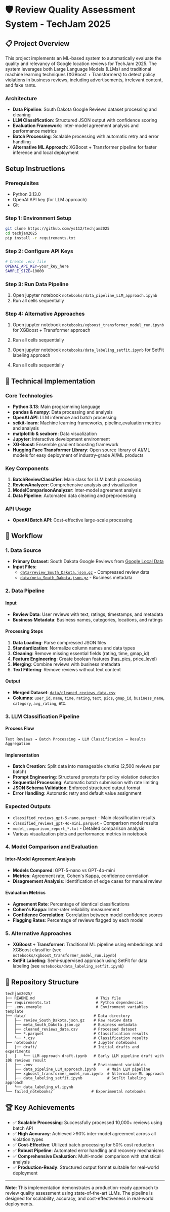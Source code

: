 # 🛡️ Review Quality Assessment System - TechJam 2025

## 📋 Project Overview

This project implements an ML-based system to automatically evaluate the quality and relevancy of Google location reviews for TechJam 2025. The system leverages both Large Language Models (LLMs) and traditional machine learning techniques (XGBoost + Transformers) to detect policy violations in business reviews, including advertisements, irrelevant content, and fake rants.


### Architecture

- **Data Pipeline**: South Dakota Google Reviews dataset processing and cleaning
- **LLM Classification**: Structured JSON output with confidence scoring
- **Evaluation Framework**: Inter-model agreement analysis and performance metrics
- **Batch Processing**: Scalable processing with automatic retry and error handling
- **Alternative ML Approach**: XGBoost + Transformer pipeline for faster inference and local deployment

## Setup Instructions

### Prerequisites

- Python 3.13.0
- OpenAI API key (for LLM approach)
- Git

### Step 1: Environment Setup

```bash
git clone https://github.com/ys112/techjam2025
cd techjam2025
pip install -r requirements.txt
```

### Step 2: Configure API Keys

```bash
# Create .env file
OPENAI_API_KEY=your_key_here
SAMPLE_SIZE=10000
```

### Step 3: Run Data Pipeline

1. Open jupyter notebook `notebooks/data_pipeline_LLM_approach.ipynb`
2. Run all cells sequentially

### Step 4: Alternative Approaches

1. Open jupyter notebook `notebooks/xgboost_transformer_model_run.ipynb` for XGBoost + Transformer approach
2. Run all cells sequentially

3. Open jupyter notebook `notebooks/data_labeling_setfit.ipynb` for SetFit labeling approach

4. Run all cells sequentially


## 🔧 Technical Implementation

### Core Technologies

- **Python 3.13**: Main programming language
- **pandas & numpy**: Data processing and analysis
- **OpenAI API**: LLM inference and batch processing
- **scikit-learn**: Machine learning frameworks, pipeline,evaluation metrics and analysis
- **matplotlib & seaborn**: Data visualization
- **Jupyter**: Interactive development environment
- **XG-Boost**: Ensemble gradient boosting framework 
- **Hugging Face Transformer Library**: Open source library of AI/ML models for easy deployment of industry-grade AI/ML products


### Key Components

1. **BatchReviewClassifier**: Main class for LLM batch processing
2. **ReviewAnalyzer**: Comprehensive analysis and visualization
3. **ModelComparisonAnalyzer**: Inter-model agreement analysis
4. **Data Pipeline**: Automated data cleaning and preprocessing

### API Usage

- **OpenAI Batch API**: Cost-effective large-scale processing

## 🔄 Workflow

### 1. Data Source

- **Primary Dataset**: South Dakota Google Reviews from [Google Local Data](https://mcauleylab.ucsd.edu/public_datasets/gdrive/googlelocal/)
- **Input Files**:
  - [`data/review_South_Dakota.json.gz`](data/review_South_Dakota.json.gz) - Compressed review data
  - [`data/meta_South_Dakota.json.gz`](data/meta_South_Dakota.json.gz) - Business metadata

### 2. Data Pipeline

#### Input

- **Review Data**: User reviews with text, ratings, timestamps, and metadata
- **Business Metadata**: Business names, categories, locations, and ratings

#### Processing Steps

1. **Data Loading**: Parse compressed JSON files
2. **Standardization**: Normalize column names and data types
3. **Cleaning**: Remove missing essential fields (rating, time, gmap_id)
4. **Feature Engineering**: Create boolean features (has_pics, price_level)
5. **Merging**: Combine reviews with business metadata
6. **Text Filtering**: Remove reviews without text content

#### Output

- **Merged Dataset**: [`data/cleaned_reviews_data.csv`](data/cleaned_reviews_data.csv)
- **Columns**: `user_id`, `name`, `time`, `rating`, `text`, `pics`, `gmap_id`, `business_name`, `category`, `avg_rating`, etc.

### 3. LLM Classification Pipeline

#### Process Flow

```
Text Reviews → Batch Processing → LLM Classification → Results Aggregation
```

#### Implementation

- **Batch Creation**: Split data into manageable chunks (2,500 reviews per batch)
- **Prompt Engineering**: Structured prompts for policy violation detection
- **Sequential Processing**: Automatic batch submission with rate limiting
- **JSON Schema Validation**: Enforced structured output format
- **Error Handling**: Automatic retry and default value assignment

### Expected Outputs
- `classified_reviews_gpt-5-nano.parquet` - Main classification results
- `classified_reviews_gpt-4o-mini.parquet` - Comparison model results
- `model_comparison_report_*.txt` - Detailed comparison analysis
- Various visualization plots and performance metrics in notebook


### 4. Model Comparison and Evaluation

#### Inter-Model Agreement Analysis

- **Models Compared**: GPT-5-nano vs GPT-4o-mini
- **Metrics**: Agreement rate, Cohen's Kappa, confidence correlation
- **Disagreement Analysis**: Identification of edge cases for manual review

#### Evaluation Metrics

- **Agreement Rate**: Percentage of identical classifications
- **Cohen's Kappa**: Inter-rater reliability measurement
- **Confidence Correlation**: Correlation between model confidence scores
- **Flagging Rates**: Percentage of reviews flagged by each model

### 5. Alternative Approaches
- **XGBoost + Transformer**: Traditional ML pipeline using embeddings and XGBoost classifier (see `notebooks/xgboost_transformer_model_run.ipynb`)
- **SetFit Labeling**: Semi-supervised approach using SetFit for data labeling (see `notebooks/data_labeling_setfit.ipynb`)


## 📁 Repository Structure

```
techjam2025/
├── README.md                           # This file
├── requirements.txt                    # Python dependencies
├── .env.example                        # Environment variables template
├── data/                              # Data directory
│   ├── review_South_Dakota.json.gz    # Raw review data
│   ├── meta_South_Dakota.json.gz      # Business metadata
│   ├── cleaned_reviews_data.csv       # Processed dataset
│   └── *.parquet                      # Classification results
│   └── *.csv                          # Classification results
├── notebooks/                         # Jupyter notebooks
│   |── draft/                         # Initial drafts and experiments
│   |   └── LLM approach draft.ipynb   # Early LLM pipeline draft with 10k reviews result
│   ├── .env                           # Environment variables
│   ├── data_pipeline_LLM_approach.ipynb     # Main LLM pipeline
│   ├── xgboost_transformer_model_run.ipynb  # Alternative ML approach
│   ├── data_labeling_setfit.ipynb           # SetFit labeling approach
│   └── data_labeling_wl.ipynb
└── failed_notebooks/                 # Experimental notebooks
```



## 🏆 Key Achievements

- ✅ **Scalable Processing**: Successfully processed 10,000+ reviews using batch API
- ✅ **High Accuracy**: Achieved >90% inter-model agreement across all violation types
- ✅ **Cost-Effective**: Utilized batch processing for 50% cost reduction
- ✅ **Robust Pipeline**: Automated error handling and recovery mechanisms
- ✅ **Comprehensive Evaluation**: Multi-model comparison with statistical analysis
- ✅ **Production-Ready**: Structured output format suitable for real-world deployment

---

**Note**: This implementation demonstrates a production-ready approach to review quality assessment using state-of-the-art LLMs. The pipeline is designed for scalability, accuracy, and cost-effectiveness in real-world deployments.
